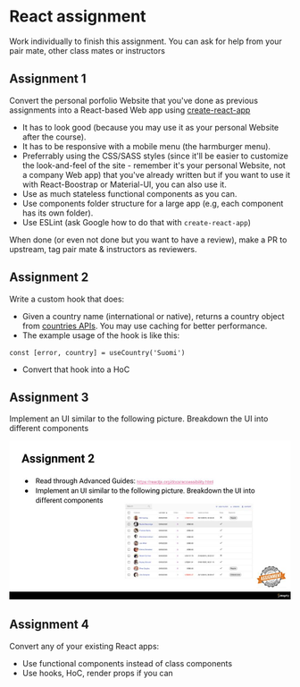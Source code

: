 # React assignment
Work individually to finish this assignment. You can ask for help from your pair mate, other class mates or instructors

## Assignment 1
Convert the personal porfolio Website that you've done as previous assignments into a React-based Web app using [create-react-app](https://github.com/facebook/create-react-app)

* It has to look good (because you may use it as your personal Website after the course).
* It has to be responsive with a mobile menu (the harmburger menu).
* Preferrably using the CSS/SASS styles (since it'll be easier to customize the look-and-feel of the site - remember it's your personal Website, not a company Web app) that you've already written but if you want to use it with React-Boostrap or Material-UI, you can also use it.
* Use as much stateless functional components as you can.
* Use components folder structure for a large app (e.g, each component has its own folder).
* Use ESLint (ask Google how to do that with `create-react-app`)

When done (or even not done but you want to have a review), make a PR to upstream, tag pair mate & instructors as reviewers.

## Assignment 2
Write a custom hook that does:

* Given a country name (international or native), returns a country object from [countries APIs](https://restcountries.com/). You may use caching for better performance.
* The example usage of the hook is like this:
```
const [error, country] = useCountry('Suomi')
```
* Convert that hook into a HoC

## Assignment 3
Implement an UI similar to the following picture. Breakdown the UI into different components

<img src="./React.jpg" />

## Assignment 4
Convert any of your existing React apps:

* Use functional components instead of class components
* Use hooks, HoC, render props if you can
